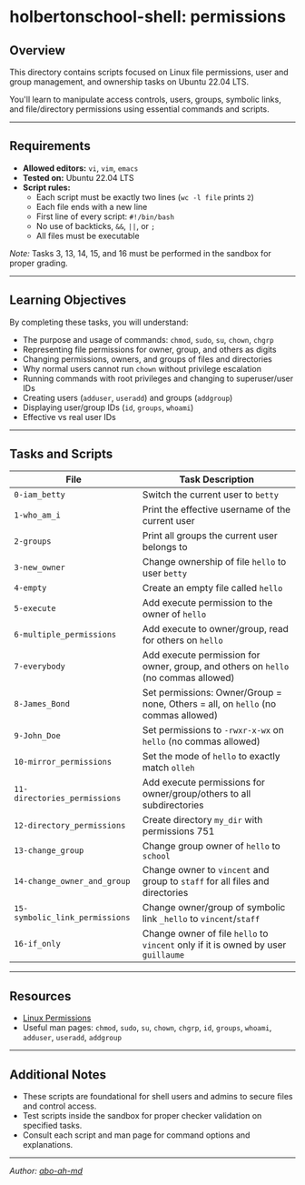 # holbertonschool-shell: permissions

## Overview

This directory contains scripts focused on Linux file permissions, user and group management, and ownership tasks on Ubuntu 22.04 LTS.

You'll learn to manipulate access controls, users, groups, symbolic links, and file/directory permissions using essential commands and scripts.

---

## Requirements

- **Allowed editors:** `vi`, `vim`, `emacs`
- **Tested on:** Ubuntu 22.04 LTS
- **Script rules:**
  - Each script must be exactly two lines (`wc -l file` prints `2`)
  - Each file ends with a new line
  - First line of every script: `#!/bin/bash`
  - No use of backticks, `&&`, `||`, or `;`
  - All files must be executable

*Note:* Tasks 3, 13, 14, 15, and 16 must be performed in the sandbox for proper grading.

---

## Learning Objectives

By completing these tasks, you will understand:

- The purpose and usage of commands: `chmod`, `sudo`, `su`, `chown`, `chgrp`
- Representing file permissions for owner, group, and others as digits
- Changing permissions, owners, and groups of files and directories
- Why normal users cannot run `chown` without privilege escalation
- Running commands with root privileges and changing to superuser/user IDs
- Creating users (`adduser`, `useradd`) and groups (`addgroup`)
- Displaying user/group IDs (`id`, `groups`, `whoami`)
- Effective vs real user IDs

---

## Tasks and Scripts

| File                                   | Task Description                                                                          |
|-----------------------------------------|-------------------------------------------------------------------------------------------|
| `0-iam_betty`                          | Switch the current user to `betty`                                                        |
| `1-who_am_i`                           | Print the effective username of the current user                                          |
| `2-groups`                             | Print all groups the current user belongs to                                              |
| `3-new_owner`                          | Change ownership of file `hello` to user `betty`                                          |
| `4-empty`                              | Create an empty file called `hello`                                                       |
| `5-execute`                            | Add execute permission to the owner of `hello`                                            |
| `6-multiple_permissions`                | Add execute to owner/group, read for others on `hello`                                    |
| `7-everybody`                          | Add execute permission for owner, group, and others on `hello` (no commas allowed)        |
| `8-James_Bond`                         | Set permissions: Owner/Group = none, Others = all, on `hello` (no commas allowed)         |
| `9-John_Doe`                           | Set permissions to `-rwxr-x-wx` on `hello` (no commas allowed)                            |
| `10-mirror_permissions`                 | Set the mode of `hello` to exactly match `olleh`                                          |
| `11-directories_permissions`            | Add execute permissions for owner/group/others to all subdirectories                      |
| `12-directory_permissions`              | Create directory `my_dir` with permissions 751                                            |
| `13-change_group`                      | Change group owner of `hello` to `school`                                                 |
| `14-change_owner_and_group`             | Change owner to `vincent` and group to `staff` for all files and directories              |
| `15-symbolic_link_permissions`          | Change owner/group of symbolic link `_hello` to `vincent`/`staff`                         |
| `16-if_only`                           | Change owner of file `hello` to `vincent` only if it is owned by user `guillaume`         |

---

## Resources

- [Linux Permissions](https://intranet.hbtn.io/rltoken/UL7cEzRpzknNKTQ-3-zH2w)
- Useful man pages: `chmod`, `sudo`, `su`, `chown`, `chgrp`, `id`, `groups`, `whoami`, `adduser`, `useradd`, `addgroup`

---

## Additional Notes

- These scripts are foundational for shell users and admins to secure files and control access.
- Test scripts inside the sandbox for proper checker validation on specified tasks.
- Consult each script and man page for command options and explanations.

---

*Author: [abo-ah-md](https://github.com/abo-ah-md)*
